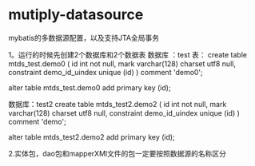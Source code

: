 # mutiply-datasource
mybatis的多数据源配置，以及支持JTA全局事务



1。运行的时候先创建2个数据库和2个数据表
数据库 ：test
表：
create table mtds_test.demo0
(
    id   int                       not null,
    mark varchar(128) charset utf8 null,
    constraint demo_id_uindex
        unique (id)
)
    comment 'demo0';

alter table mtds_test.demo0
    add primary key (id);
    

数据库：test2
create table mtds_test2.demo2
(
    id   int                       not null,
    mark varchar(128) charset utf8 null,
    constraint demo_id_uindex
        unique (id)
)
    comment 'demo';

alter table mtds_test2.demo2
    add primary key (id);    


2.实体包，dao包和mapperXMl文件的包一定要按照数据源的名称区分
